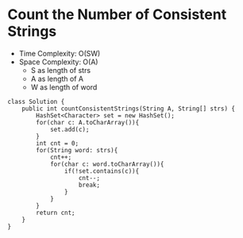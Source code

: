 # Count the Number of Consistent Strings

- Time Complexity: O(SW)
- Space Complexity: O(A)
  - S as length of strs
  - A as length of A
  - W as length of word

```
class Solution {
    public int countConsistentStrings(String A, String[] strs) {
        HashSet<Character> set = new HashSet();
        for(char c: A.toCharArray()){
            set.add(c);
        }
        int cnt = 0;
        for(String word: strs){
            cnt++;
            for(char c: word.toCharArray()){
                if(!set.contains(c)){
                    cnt--;
                    break;
                }
            }
        }
        return cnt;
    }
}
```
